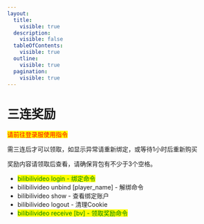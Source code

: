 ```yaml
---
layout:
  title:
    visible: true
  description:
    visible: false
  tableOfContents:
    visible: true
  outline:
    visible: true
  pagination:
    visible: true
---
```


# 三连奖励

<mark style="color:red;">请前往登录服使用指令</mark>

需三连后才可以领取，如显示异常请重新绑定，或等待1小时后重新购买

奖励内容请领取后查看，请确保背包有不少于3个空格。

* <mark style="color:green;">bilibilivideo login - 绑定命令</mark>
* bilibilivideo unbind \[player\_name] - 解绑命令
* bilibilivideo show - 查看绑定账户
* bilibilivideo logout - 清理Cookie
* <mark style="color:green;">bilibilivideo receive \[bv] - 领取奖励命令</mark>
